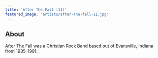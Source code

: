 ```yaml
---
title: 'After The Fall (11)'
featured_image: 'artists/after-the-fall-11.jpg'
---
```


## About

After The Fall was a Christian Rock Band based out of Evansville, Indiana from 1985-1991.

